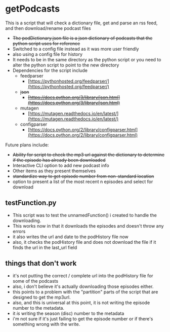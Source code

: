 # getPodcasts


This is a script that will check a dictionary file, get and parse an rss feed, and then download/rename podcast files

* ~~The podDictionary.json file is a json dictionary of podcasts that the python script uses for reference~~
* Switched to a config file instead as it was more user friendly
* also using a config file for history
* It needs to be in the same directory as the python script or you need to alter the python script to point to the new directory
* Dependencies for the script include
	- feedparser
		- [https://pythonhosted.org/feedparser/](https://pythonhosted.org/feedparser/)
	- ~~json~~
		- ~~[https://docs.python.org/3/library/json.html](https://docs.python.org/3/library/json.html)~~
	- mutagen
		- [https://mutagen.readthedocs.io/en/latest/](https://mutagen.readthedocs.io/en/latest/)		
	- configparser
		- [https://docs.python.org/2/library/configparser.html](https://docs.python.org/2/library/configparser.html)

Future plans include:

* ~~Ability for script to check the mp3 url against the dictionary to determine if the episode has already been downloaded~~
* Interactive CLI option to add new podcast info
* Other items as they present themselves
* ~~standardize way to get episode number from non-standard location~~
* option to present a list of the most recent n episodes and select for download

## testFunction.py

- This script was to test the unnamedFunction() i created to handle the downloading.
- This works now in that it downloads the episodes and doesn't throw any errors
- it also writes the url and date to the podHistory file now
- also, it checks the podHistory file and does not download the file if it finds the url in the last\_url field


## things that don't work

- it's not putting the correct / complete url into the podHistory file for some of the podcasts
- also, i don't believe it's actually downloading those episodes either. 
- this points to a problem with the "partition" parts of the script that are designed to get the mp3url.  
- also, and this is universal at this point, it is not writing the episode number to the metadata.
- it *is* writing the season (disc) number to the metadata
- i'm not sure if it's just failing to get the episode number or if there's something wrong with the write.
